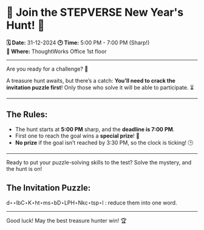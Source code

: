 # 🎉 Join the STEPVERSE New Year's Hunt! 🎉

**🗓 Date:** 31-12-2024
**🕑 Time:** 5:00 PM - 7:00 PM (Sharp!)  
**💎 Where:** ThoughtWorks Office 1st floor

---

Are you ready for a challenge? 🧐

A treasure hunt awaits, but there’s a catch: **You’ll need to crack the invitation puzzle first**! Only those who solve it will be able to participate. ⏳

---

## **The Rules:**

- The hunt starts at **5:00 PM** sharp, and the **deadline is 7:00 PM**.
- First one to reach the goal wins a **special prize**! 🎁
- **No prize** if the goal isn’t reached by 3:30 PM, so the clock is ticking! 🕒

---

Ready to put your puzzle-solving skills to the test? Solve the mystery, and the hunt is on!

## **The Invitation Puzzle:**

d⋆⋆lbC⋆K⋆ht⋆ms⋆bD⋆LPH⋆Nkc⋆tsp⋆l : reduce them into one word.

---

Good luck! May the best treasure hunter win! 🏆
